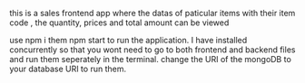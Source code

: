 this is a sales frontend app where the datas of paticular items with their item code , the quantity, prices and total amount can be viewed

use npm i them npm start to run the application. I have installed concurrently so that you wont need to go to both frontend and backend files and run them seperately in the terminal.
change the URI of the mongoDB to your database URI to run them.
